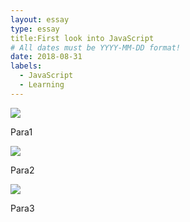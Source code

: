 ```yaml
---
layout: essay
type: essay
title:First look into JavaScript
# All dates must be YYYY-MM-DD format!
date: 2018-08-31
labels:
  - JavaScript
  - Learning
---
```


<img class="ui tiny left circular floated image" src="../images/paintbrushes.jpg">

Para1

<img class="ui tiny left circular floated image" src="../images/design-technology.jpg">

Para2

<img class="ui tiny left circular floated image" src="../images/software-code.jpg">

Para3

